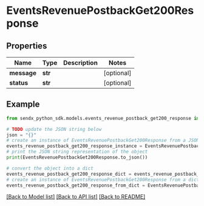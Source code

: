 # EventsRevenuePostbackGet200Response


## Properties

Name | Type | Description | Notes
------------ | ------------- | ------------- | -------------
**message** | **str** |  | [optional] 
**status** | **str** |  | [optional] 

## Example

```python
from sendx_python_sdk.models.events_revenue_postback_get200_response import EventsRevenuePostbackGet200Response

# TODO update the JSON string below
json = "{}"
# create an instance of EventsRevenuePostbackGet200Response from a JSON string
events_revenue_postback_get200_response_instance = EventsRevenuePostbackGet200Response.from_json(json)
# print the JSON string representation of the object
print(EventsRevenuePostbackGet200Response.to_json())

# convert the object into a dict
events_revenue_postback_get200_response_dict = events_revenue_postback_get200_response_instance.to_dict()
# create an instance of EventsRevenuePostbackGet200Response from a dict
events_revenue_postback_get200_response_from_dict = EventsRevenuePostbackGet200Response.from_dict(events_revenue_postback_get200_response_dict)
```
[[Back to Model list]](../README.md#documentation-for-models) [[Back to API list]](../README.md#documentation-for-api-endpoints) [[Back to README]](../README.md)


